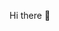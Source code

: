  Hi there 👋                                                                                                    
